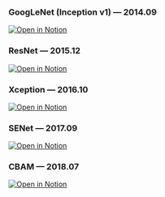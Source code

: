 ### GoogLeNet (Inception v1) — 2014.09
[![Open in Notion](https://img.shields.io/badge/Open%20in-Notion-black?logo=notion&logoColor=white)](https://wheat-range-dd8.notion.site/GoogLeNet-279ccff627fb80da8d15dd21a4c5e761)

### ResNet — 2015.12
[![Open in Notion](https://img.shields.io/badge/Open%20in-Notion-black?logo=notion&logoColor=white)](https://wheat-range-dd8.notion.site/ResNet-27accff627fb80dfb325dd89cadd1435)

### Xception — 2016.10
[![Open in Notion](https://img.shields.io/badge/Open%20in-Notion-black?logo=notion&logoColor=white)](https://wheat-range-dd8.notion.site/Xception-27bccff627fb808ca586df57177d9cf1?pvs=73)

### SENet — 2017.09
[![Open in Notion](https://img.shields.io/badge/Open%20in-Notion-black?logo=notion&logoColor=white)](https://wheat-range-dd8.notion.site/SENet-278ccff627fb80a8989ec89fb6edc4f2?pvs=74)

### CBAM — 2018.07
[![Open in Notion](https://img.shields.io/badge/Open%20in-Notion-black?logo=notion&logoColor=white)](https://wheat-range-dd8.notion.site/CBAM-27bccff627fb803a9bc9e39a6b7f7ca8?pvs=73)

